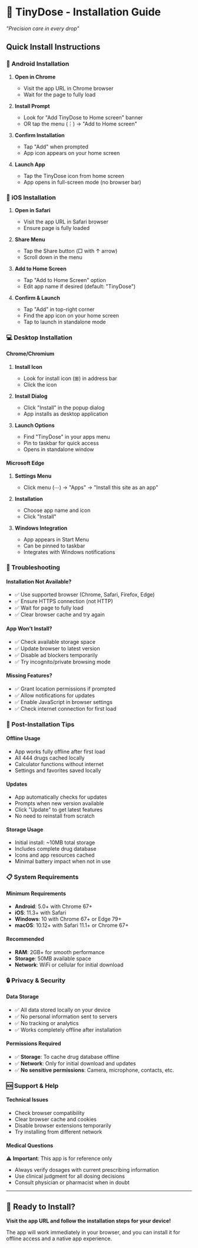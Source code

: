 # 📱 TinyDose - Installation Guide

*"Precision care in every drop"*

## Quick Install Instructions

### 🤖 Android Installation

1. **Open in Chrome**
   - Visit the app URL in Chrome browser
   - Wait for the page to fully load

2. **Install Prompt**
   - Look for "Add TinyDose to Home screen" banner
   - OR tap the menu (⋮) → "Add to Home screen"

3. **Confirm Installation**
   - Tap "Add" when prompted
   - App icon appears on your home screen

4. **Launch App**
   - Tap the TinyDose icon from home screen
   - App opens in full-screen mode (no browser bar)

### 🍎 iOS Installation

1. **Open in Safari**
   - Visit the app URL in Safari browser
   - Ensure page is fully loaded

2. **Share Menu**
   - Tap the Share button (□ with ↑ arrow)
   - Scroll down in the menu

3. **Add to Home Screen**
   - Tap "Add to Home Screen" option
   - Edit app name if desired (default: "TinyDose")

4. **Confirm & Launch**
   - Tap "Add" in top-right corner
   - Find the app icon on your home screen
   - Tap to launch in standalone mode

### 💻 Desktop Installation

#### **Chrome/Chromium**
1. **Install Icon**
   - Look for install icon (⊞) in address bar
   - Click the icon

2. **Install Dialog**
   - Click "Install" in the popup dialog
   - App installs as desktop application

3. **Launch Options**
   - Find "TinyDose" in your apps menu
   - Pin to taskbar for quick access
   - Opens in standalone window

#### **Microsoft Edge**
1. **Settings Menu**
   - Click menu (⋯) → "Apps" → "Install this site as an app"

2. **Installation**
   - Choose app name and icon
   - Click "Install"

3. **Windows Integration**
   - App appears in Start Menu
   - Can be pinned to taskbar
   - Integrates with Windows notifications

### 🔧 Troubleshooting

#### **Installation Not Available?**
- ✅ Use supported browser (Chrome, Safari, Firefox, Edge)
- ✅ Ensure HTTPS connection (not HTTP)
- ✅ Wait for page to fully load
- ✅ Clear browser cache and try again

#### **App Won't Install?**
- ✅ Check available storage space
- ✅ Update browser to latest version
- ✅ Disable ad blockers temporarily
- ✅ Try incognito/private browsing mode

#### **Missing Features?**
- ✅ Grant location permissions if prompted
- ✅ Allow notifications for updates
- ✅ Enable JavaScript in browser settings
- ✅ Check internet connection for first load

### 🌟 Post-Installation Tips

#### **Offline Usage**
- App works fully offline after first load
- All 444 drugs cached locally
- Calculator functions without internet
- Settings and favorites saved locally

#### **Updates**
- App automatically checks for updates
- Prompts when new version available
- Click "Update" to get latest features
- No need to reinstall from scratch

#### **Storage Usage**
- Initial install: ~10MB total storage
- Includes complete drug database
- Icons and app resources cached
- Minimal battery impact when not in use

### 📋 System Requirements

#### **Minimum Requirements**
- **Android**: 5.0+ with Chrome 67+
- **iOS**: 11.3+ with Safari
- **Windows**: 10 with Chrome 67+ or Edge 79+
- **macOS**: 10.12+ with Safari 11.1+ or Chrome 67+

#### **Recommended**
- **RAM**: 2GB+ for smooth performance  
- **Storage**: 50MB available space
- **Network**: WiFi or cellular for initial download

### 🔒 Privacy & Security

#### **Data Storage**
- ✅ All data stored locally on your device
- ✅ No personal information sent to servers
- ✅ No tracking or analytics
- ✅ Works completely offline after installation

#### **Permissions Required**
- ✅ **Storage**: To cache drug database offline
- ✅ **Network**: Only for initial download and updates
- ✅ **No sensitive permissions**: Camera, microphone, contacts, etc.

### 🆘 Support & Help

#### **Technical Issues**
- Check browser compatibility
- Clear browser cache and cookies
- Disable browser extensions temporarily
- Try installing from different network

#### **Medical Questions**
⚠️ **Important**: This app is for reference only
- Always verify dosages with current prescribing information
- Use clinical judgment for all dosing decisions  
- Consult physician or pharmacist when in doubt

---

## 🚀 Ready to Install?

**Visit the app URL and follow the installation steps for your device!**

The app will work immediately in your browser, and you can install it for offline access and a native app experience.